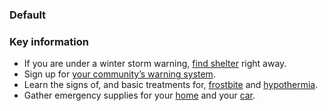 
<h3 class="site-preview-heading">Default</h3>
<div
  class="usa-summary-box"
  role="region"
  aria-labelledby="summary-box-key-information"
>
  <div class="usa-summary-box__body">
    <h3 class="usa-summary-box__heading" id="summary-box-key-information">
      Key information
    </h3>
    <div class="usa-summary-box__text">
      <ul class="usa-list">
        <li>
          If you are under a winter storm warning,
          <a class="usa-summary-box__link" href="javascript:void(0);"
            >find shelter</a
          >
          right away.
        </li>
        <li>
          Sign up for
          <a class="usa-summary-box__link" href="javascript:void(0);"
            >your community’s warning system</a
          >.
        </li>
        <li>
          Learn the signs of, and basic treatments for,
          <a class="usa-summary-box__link" href="javascript:void(0);"
            >frostbite</a
          >
          and
          <a class="usa-summary-box__link" href="javascript:void(0);"
            >hypothermia</a
          >.
        </li>
        <li>
          Gather emergency supplies for your
          <a class="usa-summary-box__link" href="javascript:void(0);">home</a>
          and your
          <a class="usa-summary-box__link" href="javascript:void(0);">car</a>.
        </li>
      </ul>
    </div>
  </div>
</div>